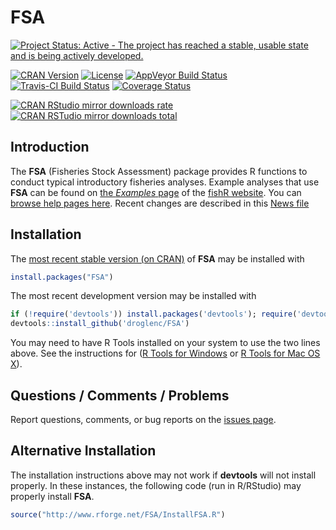 FSA
===
[![Project Status: Active - The project has reached a stable, usable state and is being actively developed.](http://www.repostatus.org/badges/latest/active.svg)](http://www.repostatus.org/#active)

[![CRAN Version](http://www.r-pkg.org/badges/version/FSA)](http://www.r-pkg.org/pkg/FSA)
[![License](http://img.shields.io/badge/license-GPL%20%28%3E=%202%29-brightgreen.svg?style=flat)](http://www.gnu.org/licenses/gpl-2.0.html)
[![AppVeyor Build Status](https://ci.appveyor.com/api/projects/status/github/droglenc/FSA?branch=master&svg=true)](https://ci.appveyor.com/project/droglenc/FSA)
[![Travis-CI Build Status](https://travis-ci.org/droglenc/FSA.svg?branch=master)](https://travis-ci.org/droglenc/FSA)
[![Coverage Status](https://img.shields.io/coveralls/droglenc/FSA.svg)](https://coveralls.io/r/droglenc/FSA?branch=master)

[![CRAN RStudio mirror downloads rate](http://cranlogs.r-pkg.org/badges/FSA) ![CRAN RSTudio mirror downloads total](http://cranlogs.r-pkg.org/badges/grand-total/FSA)](http://www.r-pkg.org/pkg/FSA)

## Introduction
The **FSA** (Fisheries Stock Assessment) package provides R functions to conduct typical introductory fisheries analyses.  Example analyses that use **FSA** can be found on [the *Examples* page](http://derekogle.com/fishR/examples/) of the [fishR website](http://derekogle.com/fishR).  You can [browse help pages here](http://rforge.net/doc/packages/FSA/00Index.html).  Recent changes are described in this [News file](https://github.com/droglenc/FSA/blob/master/NEWS.md)

## Installation
The [most recent stable version (on CRAN)](https://cran.r-project.org/web/packages/FSA/index.html) of **FSA** may be installed with

```r
install.packages("FSA")
```

The most recent development version may be installed with

```r
if (!require('devtools')) install.packages('devtools'); require('devtools')
devtools::install_github('droglenc/FSA')
```

You may need to have R Tools installed on your system to use the two lines above.  See the instructions for ([R Tools for Windows](https://cran.r-project.org/bin/windows/Rtools/) or [R Tools for Mac OS X](https://cran.r-project.org/bin/macosx/tools/)).


## Questions / Comments / Problems
Report questions, comments, or bug reports on the [issues page](https://github.com/droglenc/FSA/issues).

<!---
## Note About Using Macs
**FSA** uses **TCL/TK** for some interactive plots.  Some Mac users report problems with using **TCL/TK**.  I do not have access to a Mac to test these problems, some students have reported success installing the **TCL/TK** universal build [located here](http://cran.r-project.org/bin/macosx/tools/) (or [direct link to the file](http://cran.r-project.org/bin/macosx/tools/tcltk-8.5.5-x11.dmg)).  You may have to reinstall **FSA** after installing this file.

You should be able to use the vast majority of the functionality in **FSA** even if the problems with **TCL/TK** cannot be rectified.
--->


## Alternative Installation 
The installation instructions above may not work if **devtools** will not install properly.  In these instances, the following code (run in R/RStudio) may properly install **FSA**.
```r
source("http://www.rforge.net/FSA/InstallFSA.R")
```
